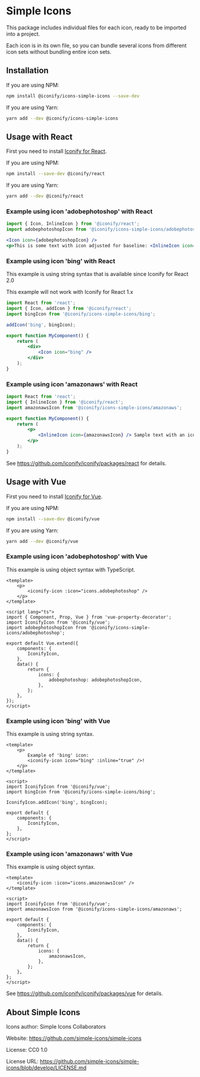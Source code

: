 # Simple Icons

This package includes individual files for each icon, ready to be imported into a project.

Each icon is in its own file, so you can bundle several icons from different icon sets without bundling entire icon sets.

## Installation

If you are using NPM:

```bash
npm install @iconify/icons-simple-icons --save-dev
```

If you are using Yarn:

```bash
yarn add --dev @iconify/icons-simple-icons
```

## Usage with React

First you need to install [Iconify for React](https://github.com/iconify/iconify/packages/react).

If you are using NPM:

```bash
npm install --save-dev @iconify/react
```

If you are using Yarn:

```bash
yarn add --dev @iconify/react
```

### Example using icon 'adobephotoshop' with React

```js
import { Icon, InlineIcon } from '@iconify/react';
import adobephotoshopIcon from '@iconify/icons-simple-icons/adobephotoshop';
```

```jsx
<Icon icon={adobephotoshopIcon} />
<p>This is some text with icon adjusted for baseline: <InlineIcon icon={adobephotoshopIcon} /></p>
```

### Example using icon 'bing' with React

This example is using string syntax that is available since Iconify for React 2.0

This example will not work with Iconify for React 1.x

```jsx
import React from 'react';
import { Icon, addIcon } from '@iconify/react';
import bingIcon from '@iconify/icons-simple-icons/bing';

addIcon('bing', bingIcon);

export function MyComponent() {
	return (
		<div>
			<Icon icon="bing" />
		</div>
	);
}
```

### Example using icon 'amazonaws' with React

```jsx
import React from 'react';
import { InlineIcon } from '@iconify/react';
import amazonawsIcon from '@iconify/icons-simple-icons/amazonaws';

export function MyComponent() {
	return (
		<p>
			<InlineIcon icon={amazonawsIcon} /> Sample text with an icon.
		</p>
	);
}
```

See https://github.com/iconify/iconify/packages/react for details.

## Usage with Vue

First you need to install [Iconify for Vue](https://github.com/iconify/iconify/packages/vue).

If you are using NPM:

```bash
npm install --save-dev @iconify/vue
```

If you are using Yarn:

```bash
yarn add --dev @iconify/vue
```

### Example using icon 'adobephotoshop' with Vue

This example is using object syntax with TypeScript.

```vue
<template>
	<p>
		<iconify-icon :icon="icons.adobephotoshop" />
	</p>
</template>

<script lang="ts">
import { Component, Prop, Vue } from 'vue-property-decorator';
import IconifyIcon from '@iconify/vue';
import adobephotoshopIcon from '@iconify/icons-simple-icons/adobephotoshop';

export default Vue.extend({
	components: {
		IconifyIcon,
	},
	data() {
		return {
			icons: {
				adobephotoshop: adobephotoshopIcon,
			},
		};
	},
});
</script>
```

### Example using icon 'bing' with Vue

This example is using string syntax.

```vue
<template>
	<p>
		Example of 'bing' icon:
		<iconify-icon icon="bing" :inline="true" />!
	</p>
</template>

<script>
import IconifyIcon from '@iconify/vue';
import bingIcon from '@iconify/icons-simple-icons/bing';

IconifyIcon.addIcon('bing', bingIcon);

export default {
	components: {
		IconifyIcon,
	},
};
</script>
```

### Example using icon 'amazonaws' with Vue

This example is using object syntax.

```vue
<template>
	<iconify-icon :icon="icons.amazonawsIcon" />
</template>

<script>
import IconifyIcon from '@iconify/vue';
import amazonawsIcon from '@iconify/icons-simple-icons/amazonaws';

export default {
	components: {
		IconifyIcon,
	},
	data() {
		return {
			icons: {
				amazonawsIcon,
			},
		};
	},
};
</script>
```

See https://github.com/iconify/iconify/packages/vue for details.

## About Simple Icons

Icons author: Simple Icons Collaborators

Website: https://github.com/simple-icons/simple-icons

License: CC0 1.0

License URL: https://github.com/simple-icons/simple-icons/blob/develop/LICENSE.md

